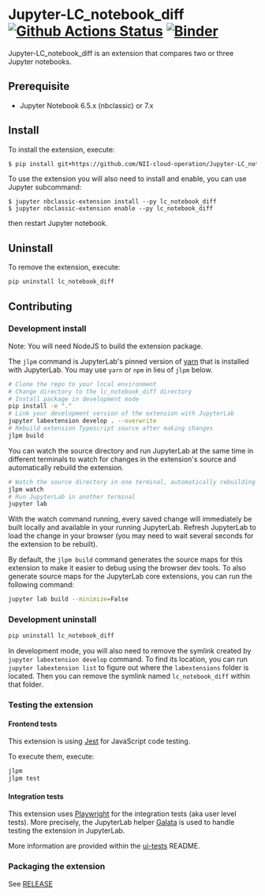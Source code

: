 # Jupyter-LC\_notebook\_diff [![Github Actions Status](https://github.com/NII-cloud-operation/Jupyter-LC_notebook_diff/workflows/Build/badge.svg)](https://github.com/NII-cloud-operation/Jupyter-LC_notebook_diff/actions/workflows/build.yml) [![Binder](https://mybinder.org/badge_logo.svg)](https://mybinder.org/v2/gh/NII-cloud-operation/Jupyter-LC_notebook_diff/master)

Jupyter-LC\_notebook\_diff is an extension that compares two or three Jupyter notebooks.


## Prerequisite

- Jupyter Notebook 6.5.x (nbclassic) or 7.x

## Install

To install the extension, execute:

```bash
$ pip install git+https://github.com/NII-cloud-operation/Jupyter-LC_notebook_diff.git
```

To use the extension you will also need to install and enable, you can use Jupyter subcommand:

```
$ jupyter nbclassic-extension install --py lc_notebook_diff
$ jupyter nbclassic-extension enable --py lc_notebook_diff
```

then restart Jupyter notebook.

## Uninstall

To remove the extension, execute:

```bash
pip uninstall lc_notebook_diff
```

## Contributing

### Development install

Note: You will need NodeJS to build the extension package.

The `jlpm` command is JupyterLab's pinned version of
[yarn](https://yarnpkg.com/) that is installed with JupyterLab. You may use
`yarn` or `npm` in lieu of `jlpm` below.

```bash
# Clone the repo to your local environment
# Change directory to the lc_notebook_diff directory
# Install package in development mode
pip install -e "."
# Link your development version of the extension with JupyterLab
jupyter labextension develop . --overwrite
# Rebuild extension Typescript source after making changes
jlpm build
```

You can watch the source directory and run JupyterLab at the same time in different terminals to watch for changes in the extension's source and automatically rebuild the extension.

```bash
# Watch the source directory in one terminal, automatically rebuilding when needed
jlpm watch
# Run JupyterLab in another terminal
jupyter lab
```

With the watch command running, every saved change will immediately be built locally and available in your running JupyterLab. Refresh JupyterLab to load the change in your browser (you may need to wait several seconds for the extension to be rebuilt).

By default, the `jlpm build` command generates the source maps for this extension to make it easier to debug using the browser dev tools. To also generate source maps for the JupyterLab core extensions, you can run the following command:

```bash
jupyter lab build --minimize=False
```

### Development uninstall

```bash
pip uninstall lc_notebook_diff
```

In development mode, you will also need to remove the symlink created by `jupyter labextension develop`
command. To find its location, you can run `jupyter labextension list` to figure out where the `labextensions`
folder is located. Then you can remove the symlink named `lc_notebook_diff` within that folder.

### Testing the extension

#### Frontend tests

This extension is using [Jest](https://jestjs.io/) for JavaScript code testing.

To execute them, execute:

```sh
jlpm
jlpm test
```

#### Integration tests

This extension uses [Playwright](https://playwright.dev/docs/intro) for the integration tests (aka user level tests).
More precisely, the JupyterLab helper [Galata](https://github.com/jupyterlab/jupyterlab/tree/master/galata) is used to handle testing the extension in JupyterLab.

More information are provided within the [ui-tests](./ui-tests/README.md) README.

### Packaging the extension

See [RELEASE](RELEASE.md)
